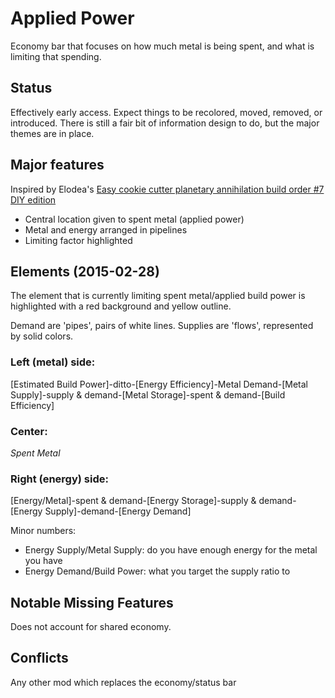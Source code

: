 # Applied Power

Economy bar that focuses on how much metal is being spent, and what is limiting that spending.

## Status

Effectively early access.  Expect things to be recolored, moved, removed, or introduced. There is still a fair bit of information design to do, but the major themes are in place.

## Major features

Inspired by Elodea's [Easy cookie cutter planetary annihilation build order #7 DIY edition](https://forums.uberent.com/threads/cookie-cutter-builds-for-new-players.59452/#post-1059439)

- Central location given to spent metal (applied power)
- Metal and energy arranged in pipelines
- Limiting factor highlighted

## Elements (2015-02-28)

The element that is currently limiting spent metal/applied build power is highlighted with a red background and yellow outline.

Demand are 'pipes', pairs of white lines. Supplies are 'flows', represented by solid colors.

### Left (metal) side:

[Estimated Build Power]-ditto-[Energy Efficiency]-Metal Demand-[Metal Supply]-supply & demand-[Metal Storage]-spent & demand-[Build Efficiency]

### Center:

*Spent Metal*

### Right (energy) side:

[Energy/Metal]-spent & demand-[Energy Storage]-supply & demand-[Energy Supply]-demand-[Energy Demand]

Minor numbers:
- Energy Supply/Metal Supply: do you have enough energy for the metal you have
- Energy Demand/Build Power: what you target the supply ratio to

## Notable Missing Features

Does not account for shared economy.

## Conflicts

Any other mod which replaces the economy/status bar
